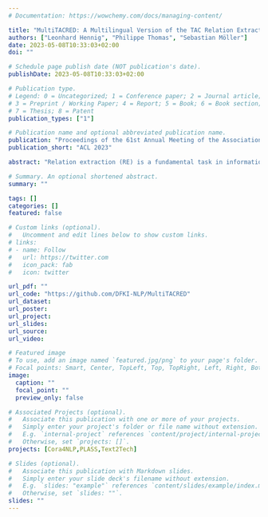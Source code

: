 ```yaml
---
# Documentation: https://wowchemy.com/docs/managing-content/

title: "MultiTACRED: A Multilingual Version of the TAC Relation Extraction Dataset"
authors: ["Leonhard Hennig", "Philippe Thomas", "Sebastian Möller"]
date: 2023-05-08T10:33:03+02:00
doi: ""

# Schedule page publish date (NOT publication's date).
publishDate: 2023-05-08T10:33:03+02:00

# Publication type.
# Legend: 0 = Uncategorized; 1 = Conference paper; 2 = Journal article;
# 3 = Preprint / Working Paper; 4 = Report; 5 = Book; 6 = Book section;
# 7 = Thesis; 8 = Patent
publication_types: ["1"]

# Publication name and optional abbreviated publication name.
publication: "Proceedings of the 61st Annual Meeting of the Association for Computational Linguistics (Volume 1: Long Papers)"
publication_short: "ACL 2023"

abstract: "Relation extraction (RE) is a fundamental task in information extraction, whose extension to multilingual settings has been hindered by the lack of supervised resources comparable in size to large English datasets such as TACRED (Zhang et al., 2017). To address this gap, we introduce the MultiTACRED dataset, covering 12 typologically diverse languages from 9 language families, which is created by machine-translating TACRED instances and automatically projecting their entity annotations. We analyze translation and annotation projection quality, identify error categories, and experimentally evaluate fine-tuned pretrained mono- and multilingual language models in common transfer learning scenarios. Our analyses show that machine translation is a viable strategy to transfer RE instances, with native speakers judging more than 83% of the translated instances to be linguistically and semantically acceptable. We find monolingual RE model performance to be comparable to the English original for many of the target languages, and that multilingual models trained on a combination of English and target language data can outperform their monolingual counterparts. However, we also observe a variety of translation and annotation projection errors, both due to the MT systems and linguistic features of the target languages, such as pronoun-dropping, compounding and inflection, that degrade dataset quality and RE model performance."

# Summary. An optional shortened abstract.
summary: ""

tags: []
categories: []
featured: false

# Custom links (optional).
#   Uncomment and edit lines below to show custom links.
# links:
# - name: Follow
#   url: https://twitter.com
#   icon_pack: fab
#   icon: twitter

url_pdf: ""
url_code: "https://github.com/DFKI-NLP/MultiTACRED"
url_dataset:
url_poster:
url_project:
url_slides:
url_source:
url_video:

# Featured image
# To use, add an image named `featured.jpg/png` to your page's folder. 
# Focal points: Smart, Center, TopLeft, Top, TopRight, Left, Right, BottomLeft, Bottom, BottomRight.
image:
  caption: ""
  focal_point: ""
  preview_only: false

# Associated Projects (optional).
#   Associate this publication with one or more of your projects.
#   Simply enter your project's folder or file name without extension.
#   E.g. `internal-project` references `content/project/internal-project/index.md`.
#   Otherwise, set `projects: []`.
projects: [Cora4NLP,PLASS,Text2Tech]

# Slides (optional).
#   Associate this publication with Markdown slides.
#   Simply enter your slide deck's filename without extension.
#   E.g. `slides: "example"` references `content/slides/example/index.md`.
#   Otherwise, set `slides: ""`.
slides: ""
---
```

